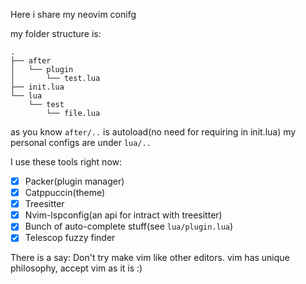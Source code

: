 Here i share my neovim conifg

my folder structure is:

```
.
├── after
│   └── plugin
│       └── test.lua
├── init.lua
└── lua
    └── test
        └── file.lua
```

as you know `after/..` is autoload(no need for requiring in init.lua)
my personal configs are under `lua/..`

I use these tools right now:
- [X] Packer(plugin manager)
- [X] Catppuccin(theme)
- [X] Treesitter
- [X] Nvim-lspconfig(an api for intract with treesitter)
- [X] Bunch of auto-complete stuff(see `lua/plugin.lua`)
- [X] Telescop fuzzy finder

There is a say: Don't try make vim like other editors. vim has unique philosophy, accept vim as it is :)

